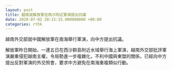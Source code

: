 ```yaml
---
layout: post
title: 越南就解放軍在西沙附近軍演提出抗議
date: 2020-07-02 20:15:15.000000000 +08:00
categories: rthk
---
```


越南外交部就中國解放軍在南海舉行軍演，向中方提出抗議。

解放軍昨日開始，一連五日在西沙群島附近水域舉行海上軍演，越南外交部批評軍演嚴重侵犯越南主權，令局勢進一步複雜化，不利中國與東盟的關係，已經向中方提出反對軍演的外交照會，要求中方避免在南海重複類似行動。

